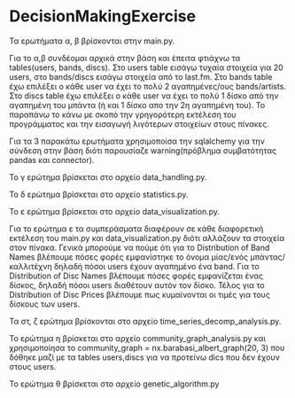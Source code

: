 # DecisionMakingExercise
Τα ερωτήματα α, β βρίσκονται στην main.py.

Για το α,β συνδέομαι αρχικά στην βάση και έπειτα φτιάχνω τα tables(users, bands, discs). Στο users table εισάγω τυχαία στοιχεία για 20 users, στο bands/discs εισάγω
στοιχεία από το last.fm. Στο bands table έχω επιλέξει ο κάθε user να έχει το πολύ 2 αγαπημένες/ους bands/artists. Στο discs table έχω επιλέξει ο κάθε user να έχει το πολύ 1 δίσκο από την αγαπημένη του μπάντα
(ή και 1 δίσκο απο την 2η αγαπημένη του). Το παραπάνω το κάνω με σκοπό την γρηγορότερη εκτέλεση του προγράμματος και την εισαγωγή λιγότερων στοιχείων στους πίνακες.

Για τα 3 παρακάτω ερωτήματα χρησιμοποίσα την sqlalchemy για την σύνδεση στην βάση διότι παρουσίαζε warning(πρόβλημα συμβατότητας pandas και connector).

Το γ ερώτημα βρίσκεται στο αρχείο data_handling.py.

Το δ ερώτημα βρίσκεται στο αρχείο statistics.py.

Το ε ερώτημα βρίσκεται στο αρχείο data_visualization.py.

Για το ερώτημα ε τα συμπεράσματα διαφέρουν σε κάθε διαφορετική εκτέλεση του main.py και data_visualization.py διότι αλλάζουν τα στοιχεία στον πίνακα. Γενικά μπορούμε να πούμε ότι για το Distribution 
of Band Names βλέπουμε πόσες φορές εμφανίστηκε το όνομα μίας/ενός μπάντας/καλλιτέχνη δηλαδή πόσοι users έχουν αγαπημένο ένα band. Για το Distribution of Disc Names βλέπουμε πόσες φορές εμφανίζεται ένας δίσκος,
δηλαδή πόσοι users διαθέτουν αυτόν τον δίσκο. Τέλος για το Distribution of Disc Prices βλέπουμε πως κυμαίνονται οι τιμές για τους δίσκους των users.

Τα στ, ζ ερώτημα βρίσκονται στο αρχείο time_series_decomp_analysis.py.

Το ερώτημα η βρίσκεται στο αρχείο community_graph_analysis.py και χρησιμοποίησα το community_graph = nx.barabasi_albert_graph(20, 3) που δόθηκε μαζί με τα tables users,discs για να προτείνω dics που δεν έχουν
στους users.

Το ερώτημα θ βρίσκεται στο αρχείο genetic_algorithm.py